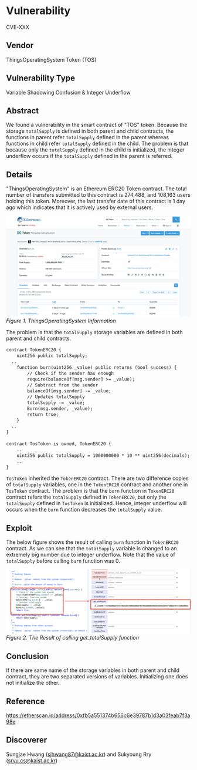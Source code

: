 # Vulnerability
CVE-XXX

## Vendor
ThingsOperatingSystem Token (TOS)

## Vulnerability Type
Variable Shadowing Confusion & Integer Underflow

## Abstract
We found a vulnerability in the smart contract of "TOS" token.
Because the storage `totalSupply` is defined in both parent and child contracts, the functions in parent refer `totalSupply` defined in the parent whereas functions in child refer `totalSupply` defined in the child. The problem is that because only the `totalSupply` defined in the child is initialized, the integer underflow occurs if the `totalSupply` defined in the parent is referred.

## Details
"ThingsOperatingSystem" is an Ethereum ERC20 Token contract. 
The total number of transfers submitted to this contract is 274,488, and 108,163 users holding this token.
Moreover, the last transfer date of this contract is 1 day ago which indicates that it is actively used by external users.

![](./img/shadow_02_1.png)
  *Figure 1. ThingsOperatingSystem Information*

The problem is that the `totalSupply` storage variables are defined in both parent and child contracts.

```
contract TokenERC20 {
    uint256 public totalSupply;
  ..
    function burn(uint256 _value) public returns (bool success) {
        // Check if the sender has enough
        require(balanceOf[msg.sender] >= _value);
        // Subtract from the sender
        balanceOf[msg.sender] -= _value;
        // Updates totalSupply
        totalSupply -= _value;
        Burn(msg.sender, _value);
        return true;
    }
  ..
}

contract TosToken is owned, TokenERC20 {
    ..
    uint256 public totalSupply = 1000000000 * 10 ** uint256(decimals);
    ..
}

```
`TosToken` inherited the `TokenERC20` contract.
There are two difference copies of `totalSupply` variables, one in the `TokenERC20` contract and another one in `TosToken` contract.
The problem is that the `burn` function in `TokenERC20` contract refers the `totalSupply` defined in `TokenERC20`, but only the `totalSupply` defined in `TosToken` is initialized. Hence, integer underflow will occurs when the `burn` function decreases the `totalSupply` value.

## Exploit
The below figure shows the result of calling `burn` function in `TokenERC20` contract.
As we can see that the `totalSupply` variable is changed to an extremely big number due to integer underflow.
Note that the value of `totalSupply` before calling `burn` function was 0.

  ![](./img/shadow_02_2.png)
  *Figure 2. The Result of calling get_totalSupply function*

## Conclusion
If there are same name of the storage variables in both parent and child contract, they are two separated versions of variables. Initializing one does not initialize the other.

## Reference
https://etherscan.io/address/0xfb5a551374b656c6e39787b1d3a03feab7f3a98e

## Discoverer
Sungjae Hwang (sjhwang87@kaist.ac.kr) and Sukyoung Rry (sryu.cs@kaist.ac.kr)
